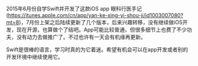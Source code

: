 2015年6月份自学Swift并开发了这款iOS app 眼科行医手记(https://itunes.apple.com/cn/app/yan-ke-xing-yi-shou-ji/id1003007080?mt=8)，7月份上架之后陆续更新了几个版本，后来兴趣转移，没有继续做iOS开发，现在开源，也算做个了结吧。App可能比较普通，但很多细节上也费了不少功夫，没有动力去做推广了。不过也许有一天会有机缘再更新。

Swift是很棒的语言，学习时真的为它着迷。希望有机会可以在app开发或者别的开发环境中继续使用它。
